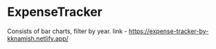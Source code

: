 # ExpenseTracker
Consists of bar charts, filter by year.
link - https://expense-tracker-by-kknamish.netlify.app/
